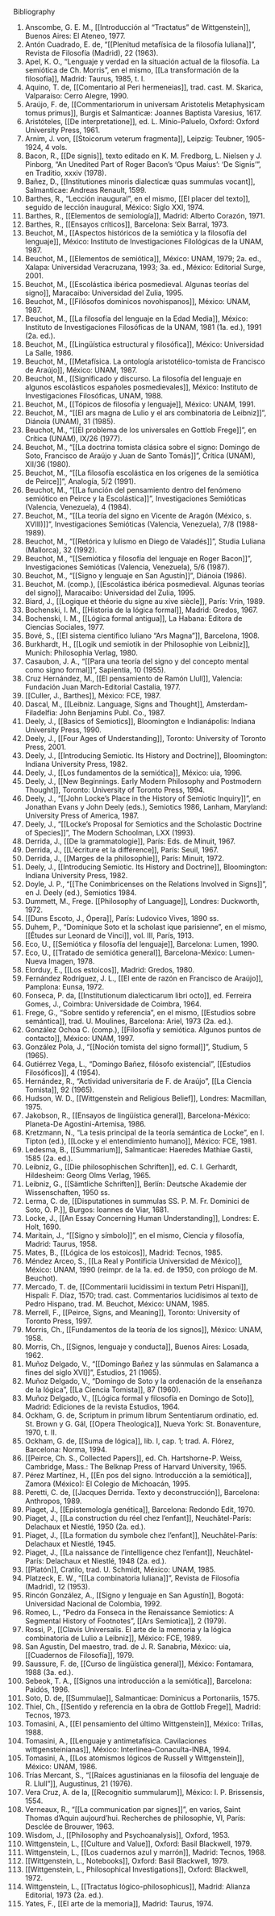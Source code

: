 Bibliography

1. Anscombe, G. E. M., [[Introducción al “Tractatus” de Wittgenstein]], Buenos Aires: El Ateneo, 1977.
2. Antón Cuadrado, E. de, “[[Plenitud metafísica de la filosofía luliana]]”, Revista de Filosofía (Madrid), 22 (1963).
3. Apel, K. O., “Lenguaje y verdad en la situación actual de la filosofía. La semiótica de Ch. Morris”, en el mismo, [[La transformación de la filosofía]], Madrid: Taurus, 1985, t. I.
4. Aquino, T. de, [[Comentario al Peri hermeneias]], trad. cast. M. Skarica, Valparaíso: Cerro Alegre, 1990.
5. Araújo, F. de, [[Commentariorum in universam Aristotelis Metaphysicam tomus primus]], Burgis et Salmanticæ: Joannes Baptista Varesius, 1617.
6. Aristóteles, [[De interpretatione]], ed. L. Minio-Paluelo, Oxford: Oxford University Press, 1961.
7. Arnim, J. von, [[Stoicorum veterum fragmenta]], Leipzig: Teubner, 1905-1924, 4 vols.
8. Bacon, R., [[De signis]], texto editado en K. M. Fredborg, L. Nielsen y J. Pinborg, “An Unedited Part of Roger Bacon’s ‘Opus Maius’: ‘De Signis’”, en Traditio, xxxiv (1978).
9. Bañez, D., [[Institutiones minoris dialecticæ quas summulas vocant]], Salmanticae: Andreas Renault, 1599.
10. Barthes, R., “Lección inaugural”, en el mismo, [[El placer del texto]], seguido de lección inaugural, México: Siglo XXI, 1974.
11. Barthes, R., [[Elementos de semiología]], Madrid: Alberto Corazón, 1971.
12. Barthes, R., [[Ensayos críticos]], Barcelona: Seix Barral, 1973.
13. Beuchot, M., [[Aspectos históricos de la semiótica y la filosofía del lenguaje]], México: Instituto de Investigaciones Filológicas de la UNAM, 1987.
14. Beuchot, M., [[Elementos de semiótica]], México: UNAM, 1979; 2a. ed., Xalapa: Universidad Veracruzana, 1993; 3a. ed., México: Editorial Surge, 2001.
15. Beuchot, M., [[Escolástica ibérica posmedieval. Algunas teorías del signo]], Maracaibo: Universidad del Zulia, 1995.
16. Beuchot, M., [[Filósofos dominicos novohispanos]], México: UNAM, 1987.
17. Beuchot, M., [[La filosofía del lenguaje en la Edad Media]], México: Instituto de Investigaciones Filosóficas de la UNAM, 1981 (1a. ed.), 1991 (2a. ed.).
18. Beuchot, M., [[Lingüística estructural y filosófica]], México: Universidad La Salle, 1986.
19. Beuchot, M., [[Metafísica. La ontología aristotélico-tomista de Francisco de Araújo]], México: UNAM, 1987.
20. Beuchot, M., [[Significado y discurso. La filosofía del lenguaje en algunos escolásticos españoles posmedievales]], México: Instituto de Investigaciones Filosóficas, UNAM, 1988.
21. Beuchot, M., [[Tópicos de filosofía y lenguaje]], México: UNAM, 1991.
22. Beuchot, M., “[[El ars magna de Lulio y el ars combinatoria de Leibniz]]”, Diánoia (UNAM), 31 (1985).
23. Beuchot, M., “[[El problema de los universales en Gottlob Frege]]”, en Crítica (UNAM), IX/26 (1977).
24. Beuchot, M., “[[La doctrina tomista clásica sobre el signo: Domingo de Soto, Francisco de Araújo y Juan de Santo Tomás]]”, Crítica (UNAM), XII/36 (1980).
25. Beuchot, M., “[[La filosofía escolástica en los orígenes de la semiótica de Peirce]]”, Analogía, 5/2 (1991).
26. Beuchot, M., “[[La función del pensamiento dentro del fenómeno semiótico en Peirce y la Escolástica]]”, Investigaciones Semióticas (Valencia, Venezuela), 4 (1984).
27. Beuchot, M., “[[La teoría del signo en Vicente de Aragón (México, s. XVIII)]]”, Investigaciones Semióticas (Valencia, Venezuela), 7/8 (1988-1989).
28. Beuchot, M., “[[Retórica y lulismo en Diego de Valadés]]”, Studia Luliana (Mallorca), 32 (1992).
29. Beuchot, M., “[[Semiótica y filosofía del lenguaje en Roger Bacon]]”, Investigaciones Semióticas (Valencia, Venezuela), 5/6 (1987).
30. Beuchot, M., “[[Signo y lenguaje en San Agustín]]”, Diánoia (1986).
31. Beuchot, M. (comp.), [[Escolástica ibérica posmedieval. Algunas teorías del signo]], Maracaibo: Universidad del Zulia, 1995.
32. Biard, J., [[Logique et théorie du signe au xive siècle]], París: Vrin, 1989.
33. Bochenski, I. M., [[Historia de la lógica formal]], Madrid: Gredos, 1967.
34. Bochenski, I. M., [[Lógica formal antigua]], La Habana: Editora de Ciencias Sociales, 1977.
35. Bové, S., [[El sistema científico luliano “Ars Magna”]], Barcelona, 1908.
36. Burkhardt, H., [[Logik und semiotik in der Philosophie von Leibniz]], Munich: Philosophia Verlag, 1980.
37. Casaubon, J. A., “[[Para una teoría del signo y del concepto mental como signo formal]]”, Sapientia, 10 (1955).
38. Cruz Hernández, M., [[El pensamiento de Ramón Llull]], Valencia: Fundación Juan March-Editorial Castalia, 1977.
39. [[Culler, J., Barthes]], México: FCE, 1987.
40. Dascal, M., [[Leibniz. Language, Signs and Thought]], Amsterdam-Filadelfia: John Benjamins Publ. Co., 1987.
41. Deely, J., [[Basics of Semiotics]], Bloomington e Indianápolis: Indiana University Press, 1990.
42. Deely, J., [[Four Ages of Understanding]], Toronto: University of Toronto Press, 2001.
43. Deely, J., [[Introducing Semiotic. Its History and Doctrine]], Bloomington: Indiana University Press, 1982.
44. Deely, J., [[Los fundamentos de la semiótica]], México: uia, 1996.
45. Deely, J., [[New Beginnings. Early Modern Philosophy and Postmodern Thought]], Toronto: University of Toronto Press, 1994.
46. Deely, J., “[[John Locke’s Place in the History of Semiotic Inquiry]]”, en Jonathan Evans y John Deely (eds.), Semiotics 1986, Lanham, Maryland: University Press of America, 1987.
47. Deely, J., “[[Locke’s Proposal for Semiotics and the Scholastic Doctrine of Species]]”, The Modern Schoolman, LXX (1993).
48. Derrida, J., [[De la grammatologie]], París: Eds. de Minuit, 1967.
49. Derrida, J., [[L’écriture et la différence]], París: Seuil, 1967.
50. Derrida, J., [[Marges de la philosophie]], París: Minuit, 1972.
51. Deely, J., [[Introducing Semiotic. Its History and Doctrine]], Bloomington: Indiana University Press, 1982.
52. Doyle, J. P., “[[The Conimbricenses on the Relations Involved in Signs]]”, en J. Deely (ed.), Semiotics 1984.
53. Dummett, M., Frege. [[Philosophy of Language]], Londres: Duckworth, 1972.
54. [[Duns Escoto, J., Ópera]], París: Ludovico Vives, 1890 ss.
55. Duhem, P., “Dominique Soto et la scholast ique parisienne”, en el mismo, [[Études sur Leonard de Vinci]], vol. III, París, 1913.
56. Eco, U., [[Semiótica y filosofía del lenguaje]], Barcelona: Lumen, 1990.
57. Eco, U., [[Tratado de semiótica general]], Barcelona-México: Lumen-Nueva Imagen, 1978.
58. Elorduy, E., [[Los estoicos]], Madrid: Gredos, 1980.
59. Fernández Rodríguez, J. L., [[El ente de razón en Francisco de Araújo]], Pamplona: Eunsa, 1972.
60. Fonseca, P. da, [[Institutionum dialecticarum libri octo]], ed. Ferreira Gomes, J., Coimbra: Universidade de Coimbra, 1964.
61. Frege, G., “Sobre sentido y referencia”, en el mismo, [[Estudios sobre semántica]], trad. U. Moulines, Barcelona: Ariel, 1973 (2a. ed.).
62. González Ochoa C. (comp.), [[Filosofía y semiótica. Algunos puntos de contacto]], México: UNAM, 1997.
63. González Pola, J., “[[Noción tomista del signo formal]]”, Studium, 5 (1965).
64. Gutiérrez Vega, L., “Domingo Bañez, filósofo existencial”, [[Estudios Filosóficos]], 4 (1954).
65. Hernández, R., “Actividad universitaria de F. de Araújo”, [[La Ciencia Tomista]], 92 (1965).
66. Hudson, W. D., [[Wittgenstein and Religious Belief]], Londres: Macmillan, 1975.
67. Jakobson, R., [[Ensayos de lingüística general]], Barcelona-México: Planeta-De Agostini-Artemisa, 1986.
68. Kretzmann, N., “La tesis principal de la teoría semántica de Locke”, en I. Tipton (ed.), [[Locke y el entendimiento humano]], México: FCE, 1981.
69. Ledesma, B., [[Summarium]], Salmanticae: Haeredes Mathiae Gastii, 1585 (2a. ed.).
70. Leibniz, G., [[Die philosophischen Schriften]], ed. C. I. Gerhardt, Hildesheim: Georg Olms Verlag, 1965.
71. Leibniz, G., [[Sämtliche Schriften]], Berlín: Deutsche Akademie der Wissenschaften, 1950 ss.
72. Lerma, C. de, [[Disputationes in summulas SS. P. M. Fr. Dominici de Soto, O. P.]], Burgos: Ioannes de Viar, 1681.
73. Locke, J., [[An Essay Concerning Human Understanding]], Londres: E. Holt, 1690.
74. Maritain, J., “[[Signo y símbolo]]”, en el mismo, Ciencia y filosofía, Madrid: Taurus, 1958.
75. Mates, B., [[Lógica de los estoicos]], Madrid: Tecnos, 1985.
76. Méndez Arceo, S., [[La Real y Pontificia Universidad de México]], México: UNAM, 1990 (reimpr. de la 1a. ed. de 1950, con prólogo de M. Beuchot).
77. Mercado, T. de, [[Commentarii lucidissimi in textum Petri Hispani]], Hispali: F. Díaz, 1570; trad. cast. Commentarios lucidísimos al texto de Pedro Hispano, trad. M. Beuchot, México: UNAM, 1985.
78. Merrell, F., [[Peirce, Signs, and Meaning]], Toronto: University of Toronto Press, 1997.
79. Morris, Ch., [[Fundamentos de la teoría de los signos]], México: UNAM, 1958.
80. Morris, Ch., [[Signos, lenguaje y conducta]], Buenos Aires: Losada, 1962.
81. Muñoz Delgado, V., “[[Domingo Bañez y las súnmulas en Salamanca a fines del siglo XVI]]”, Estudios, 21 (1965).
82. Muñoz Delgado, V., “Domingo de Soto y la ordenación de la enseñanza de la lógica”, [[La Ciencia Tomista]], 87 (1960).
83. Muñoz Delgado, V., [[Lógica formal y filosofía en Domingo de Soto]], Madrid: Ediciones de la revista Estudios, 1964.
84. Ockham, G. de, Scriptum in primum librum Sententiarum ordinatio, ed. St. Brown y G. Gál, [[Opera Theologica]], Nueva York: St. Bonaventure, 1970, t. II.
85. Ockham, G. de, [[Suma de lógica]], lib. I, cap. 1; trad. A. Flórez, Barcelona: Norma, 1994.
86. [[Peirce, Ch. S., Collected Papers]], ed. Ch. Hartshorne-P. Weiss, Cambridge, Mass.: The Belknap Press of Harvard University, 1965.
87. Pérez Martínez, H., [[En pos del signo. Introducción a la semiótica]], Zamora (México): El Colegio de Michoacán, 1995.
88. Peretti, C. de, [[Jacques Derrida. Texto y deconstrucción]], Barcelona: Anthropos, 1989.
89. Piaget, J., [[Epistemología genética]], Barcelona: Redondo Edit, 1970.
90. Piaget, J., [[La construction du réel chez l’enfant]], Neuchâtel-París: Delachaux et Niestlé, 1950 (2a. ed.).
91. Piaget, J., [[La formation du symbole chez l’enfant]], Neuchâtel-París: Delachaux et Niestlé, 1945.
92. Piaget, J., [[La naissance de l’intelligence chez l’enfant]], Neuchâtel-París: Delachaux et Niestlé, 1948 (2a. ed.).
93. [[Platón]], Cratilo, trad. U. Schmidt, México: UNAM, 1985.
94. Platzeck, E. W., “[[La combinatoria luliana]]”, Revista de Filosofía (Madrid), 12 (1953).
95. Rincón González, A., [[Signo y lenguaje en San Agustín]], Bogotá: Universidad Nacional de Colombia, 1992.
96. Romeo, L., “Pedro da Fonseca in the Renaissance Semiotics: A Segmental History of Footnotes”, [[Ars Semiotica]], 2 (1979).
97. Rossi, P., [[Clavis Universalis. El arte de la memoria y la lógica combinatoria de Lulio a Leibniz]], México: FCE, 1989.
98. San Agustín, Del maestro, trad. de J. R. Sanabria, México: uia, [[Cuadernos de Filosofía]], 1979.
99. Saussure, F. de, [[Curso de lingüística general]], México: Fontamara, 1988 (3a. ed.).
100. Sebeok, T. A., [[Signos una introducción a la semiótica]], Barcelona: Paidós, 1996.
101. Soto, D. de, [[Summulae]], Salmanticae: Dominicus a Portonariis, 1575.
102. Thiel, Ch., [[Sentido y referencia en la obra de Gottlob Frege]], Madrid: Tecnos, 1973.
103. Tomasini, A., [[El pensamiento del último Wittgenstein]], México: Trillas, 1988.
104. Tomasini, A., [[Lenguaje y antimetafísica. Cavilaciones wittgensteinianas]], México: Interlínea-Conaculta-INBA, 1994.
105. Tomasini, A., [[Los atomismos lógicos de Russell y Wittgenstein]], México: UNAM, 1986.
106. Trías Mercant, S., “[[Raíces agustinianas en la filosofía del lenguaje de R. Llull”]], Augustinus, 21 (1976).
107. Vera Cruz, A. de la, [[Recognitio summularum]], México: I. P. Brissensis, 1554.
108. Verneaux, R., “[[La communication par signes]]”, en varios, Saint Thomas d’Aquin aujourd’hui. Recherches de philosophie, VI, París: Desclée de Brouwer, 1963.
109. Wisdom, J., [[Philosophy and Psychoanalysis]], Oxford, 1953.
110. Wittgenstein, L., [[Culture and Value]], Oxford: Basil Blackwell, 1979.
111. Wittgenstein, L., [[Los cuadernos azul y marrón]], Madrid: Tecnos, 1968.
112. [[Wittgenstein, L., Notebooks]], Oxford: Basil Blackwell, 1979.
113. [[Wittgenstein, L., Philosophical Investigations]], Oxford: Blackwell, 1972.
114. Wittgenstein, L., [[Tractatus lógico-philosophicus]], Madrid: Alianza Editorial, 1973 (2a. ed.).
115. Yates, F., [[El arte de la memoria]], Madrid: Taurus, 1974.